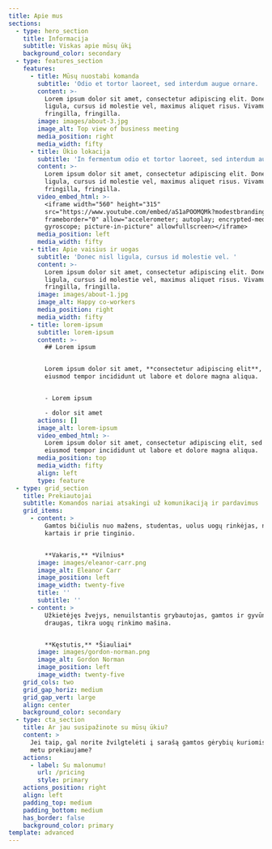 ```yaml
---
title: Apie mus
sections:
  - type: hero_section
    title: Informacija
    subtitle: Viskas apie mūsų ūkį
    background_color: secondary
  - type: features_section
    features:
      - title: Mūsų nuostabi komanda
        subtitle: 'Odio et tortor laoreet, sed interdum augue ornare. '
        content: >-
          Lorem ipsum dolor sit amet, consectetur adipiscing elit. Donec nisl
          ligula, cursus id molestie vel, maximus aliquet risus. Vivamus in nibh
          fringilla, fringilla.
        image: images/about-3.jpg
        image_alt: Top view of business meeting
        media_position: right
        media_width: fifty
      - title: Ūkio lokacija
        subtitle: 'In fermentum odio et tortor laoreet, sed interdum augue ornare.'
        content: >-
          Lorem ipsum dolor sit amet, consectetur adipiscing elit. Donec nisl
          ligula, cursus id molestie vel, maximus aliquet risus. Vivamus in nibh
          fringilla, fringilla.
        video_embed_html: >-
          <iframe width="560" height="315"
          src="https://www.youtube.com/embed/aS1aPOOMQMk?modestbranding=1"
          frameborder="0" allow="accelerometer; autoplay; encrypted-media;
          gyroscope; picture-in-picture" allowfullscreen></iframe>
        media_position: left
        media_width: fifty
      - title: Apie vaisius ir uogas
        subtitle: 'Donec nisl ligula, cursus id molestie vel. '
        content: >-
          Lorem ipsum dolor sit amet, consectetur adipiscing elit. Donec nisl
          ligula, cursus id molestie vel, maximus aliquet risus. Vivamus in nibh
          fringilla, fringilla.
        image: images/about-1.jpg
        image_alt: Happy co-workers
        media_position: right
        media_width: fifty
      - title: lorem-ipsum
        subtitle: lorem-ipsum
        content: >-
          ## Lorem ipsum


          Lorem ipsum dolor sit amet, **consectetur adipiscing elit**, sed do
          eiusmod tempor incididunt ut labore et dolore magna aliqua.


          - Lorem ipsum

          - dolor sit amet
        actions: []
        image_alt: lorem-ipsum
        video_embed_html: >-
          Lorem ipsum dolor sit amet, consectetur adipiscing elit, sed do
          eiusmod tempor incididunt ut labore et dolore magna aliqua.
        media_position: top
        media_width: fifty
        align: left
        type: feature
  - type: grid_section
    title: Prekiautojai
    subtitle: Komandos nariai atsakingi už komunikaciją ir pardavimus
    grid_items:
      - content: >
          Gamtos bičiulis nuo mažens, studentas, uolus uogų rinkėjas, nors
          kartais ir prie tinginio.


          **Vakaris,** *Vilnius*
        image: images/eleanor-carr.png
        image_alt: Eleanor Carr
        image_position: left
        image_width: twenty-five
        title: ''
        subtitle: ''
      - content: >
          Užkietėjęs žvejys, nenuilstantis grybautojas, gamtos ir gyvūnų
          draugas, tikra uogų rinkimo mašina.


          **Kęstutis,** *Šiauliai*
        image: images/gordon-norman.png
        image_alt: Gordon Norman
        image_position: left
        image_width: twenty-five
    grid_cols: two
    grid_gap_horiz: medium
    grid_gap_vert: large
    align: center
    background_color: secondary
  - type: cta_section
    title: Ar jau susipažinote su mūsų ūkiu?
    content: >
      Jei taip, gal norite žvilgtelėti į sarašą gamtos gėrybių kuriomis šiuo
      metu prekiaujame?
    actions:
      - label: Su malonumu!
        url: /pricing
        style: primary
    actions_position: right
    align: left
    padding_top: medium
    padding_bottom: medium
    has_border: false
    background_color: primary
template: advanced
---
```

